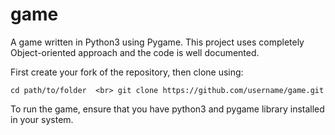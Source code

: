 # game

A game written in Python3 using Pygame. This project uses completely Object-oriented approach and the code is well documented. 

First create your fork of the repository, then clone using:

`cd path/to/folder  <br>
git clone https://github.com/username/game.git`

To run the game, ensure that you have python3 and pygame library installed in your system.

